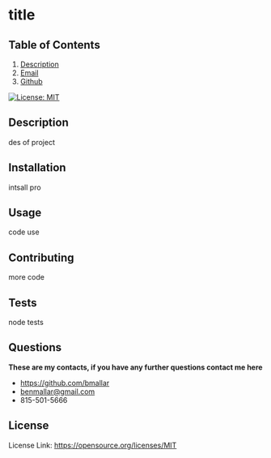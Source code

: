 # title
  ## Table of Contents

1. [Description](#description)
2. [Email](#email)
3. [Github](#github)

  [![License: MIT](https://img.shields.io/badge/License-MIT-yellow.svg)](https://opensource.org/licenses/MIT)
  ## Description
  des of project

  ## Installation
  intsall pro
  ## Usage
  code use
  ## Contributing
  more code
  
  ## Tests
  node tests

  ## Questions
   **These are my contacts, if you have any further questions contact me here**
  - https://github.com/bmallar
  - benmallar@gmail.com
  - 815-501-5666
## License
License Link: https://opensource.org/licenses/MIT
